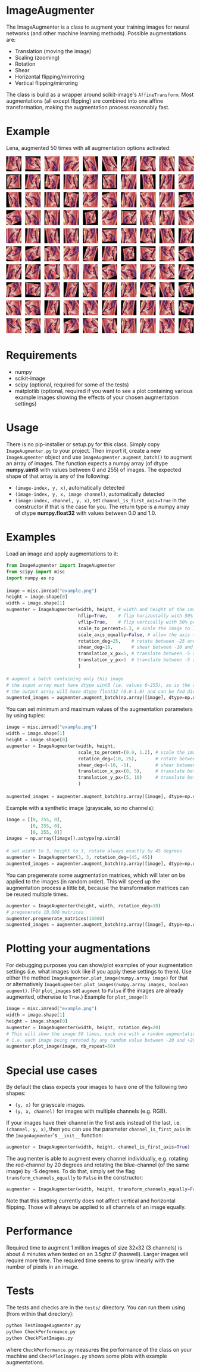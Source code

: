 # ImageAugmenter

The ImageAugmenter is a class to augment your training images for neural networks (and other machine learning methods).
Possible augmentations are:
* Translation (moving the image)
* Scaling (zooming)
* Rotation
* Shear
* Horizontal flipping/mirroring
* Vertical flipping/mirroring

The class is build as a wrapper around scikit-image's `AffineTransform`.
Most augmentations (all except flipping) are combined into one affine transformation, making the augmentation process reasonably fast.

# Example

Lena, augmented 50 times with all augmentation options activated:

![50 augmented versions of Lena](lena_augmented.jpg?raw=true "50 augmented versions of Lena")

# Requirements

* numpy
* scikit-image
* scipy (optional, required for some of the tests)
* matplotlib (optional, required if you want to see a plot containing various example images showing the effects of your chosen augmentation settings)

# Usage

There is no pip-installer or setup.py for this class. Simply copy `ImageAugmenter.py` to your project.
Then import it, create a new `ImageAugmenter` object and use `ImageAugmenter.augment_batch()` to augment an array of images.
The function expects a numpy array (of dtype **numpy.uint8** with values between 0 and 255) of images.
The expected shape of that array is any of the following:
* `(image-index, y, x)`, automatically detected
* `(image-index, y, x, image channel)`, automatically detected
* `(image-index, channel, y, x)`, set `channel_is_first_axis=True` in the constructor if that is the case for you.
The return type is a numpy array of dtype **numpy.float32** with values between 0.0 and 1.0.

# Examples

Load an image and apply augmentations to it:

```python
from ImageAugmenter import ImageAugmenter
from scipy import misc
import numpy as np

image = misc.imread("example.png")
height = image.shape[0]
width = image.shape[1]
augmenter = ImageAugmenter(width, height, # width and height of the image (must be the same for all images in the batch)
                           hflip=True,    # flip horizontally with 50% probability
                           vflip=True,    # flip vertically with 50% probability
                           scale_to_percent=1.3, # scale the image to 70%-130% of its original size
                           scale_axis_equally=False, # allow the axis to be scaled unequally (e.g. x more than y)
                           rotation_deg=25,    # rotate between -25 and +25 degrees
                           shear_deg=10,       # shear between -10 and +10 degrees
                           translation_x_px=5, # translate between -5 and +5 px on the x-axis
                           translation_y_px=5  # translate between -5 and +5 px on the y-axis
                           )

# augment a batch containing only this image
# the input array must have dtype uint8 (ie. values 0-255), as is the case for scipy's imread()
# the output array will have dtype float32 (0.0-1.0) and can be fed directly into a neural network
augmented_images = augmenter.augment_batch(np.array([image], dtype=np.uint8))
```

You can set minimum and maximum values of the augmentation parameters by using tuples:

```python
image = misc.imread("example.png")
width = image.shape[1]
height = image.shape[0]
augmenter = ImageAugmenter(width, height,
                           scale_to_percent=(0.9, 1.2), # scale the image to 90%-120% of its original size
                           rotation_deg=(10, 25),       # rotate between +10 and +25 degrees
                           shear_deg=(-10, -5),         # shear between -10 and -5 degrees
                           translation_x_px=(0, 5),     # translate between 0 and +5 px on the x-axis
                           translation_y_px=(5, 10)     # translate between +5 and +10 px on the y-axis
                           )

augmented_images = augmenter.augment_batch(np.array([image], dtype=np.uint8))
```

Example with a synthetic image (grayscale, so no channels):

```python
image = [[0, 255, 0],
         [0, 255, 0],
         [0, 255, 0]]
images = np.array([image]).astype(np.uint8)

# set width to 3, height to 3, rotate always exactly by 45 degrees
augmenter = ImageAugmenter(3, 3, rotation_deg=(45, 45))
augmented_images = augmenter.augment_batch(np.array([image], dtype=np.uint8))
```

You can pregenerate some augmentation matrices, which will later on be applied to the images (in random order).
This will speed up the augmentation process a little bit, because the transformation matrices can be reused multiple times.

```python
augmenter = ImageAugmenter(height, width, rotation_deg=10)
# pregenerate 10,000 matrices
augmenter.pregenerate_matrices(10000)
augmented_images = augmenter.augment_batch(np.array([image], dtype=np.uint8))
```

# Plotting your augmentations

For debugging purposes you can show/plot examples of your augmentation settings (i.e. what images look like if you apply these settings to them).
Use either the method `ImageAugmenter.plot_image(numpy.array image)` for that or alternatively `ImageAugmenter.plot_images(numpy.array images, boolean augment)`. (For `plot_images` set `augment` to `False` if the images are already augmented, otherwise to `True`.)
Example for `plot_image()`:

```python
image = misc.imread("example.png")
width = image.shape[1]
height = image.shape[0]
augmenter = ImageAugmenter(width, height, rotation_deg=20)
# This will show the image 50 times, each one with a random augmentation as defined in the constructor,
# i.e. each image being rotated by any random value between -20 and +20 degrees.
augmenter.plot_image(image, nb_repeat=50)
```

# Special use cases

By default the class expects your images to have one of the following two shapes:
* `(y, x)` for grayscale images.
* `(y, x, channel)` for images with multiple channels (e.g. RGB).

If your images have their channel in the first axis instead of the last, i.e. `(channel, y, x)`, then you can use the parameter `channel_is_first_axis` in the `ImageAugmenter`'s `__init__` function:

```python
augmenter = ImageAugmenter(width, height, channel_is_first_axis=True)
```

The augmenter is able to augment every channel individually, e.g. rotating the red-channel by 20 degrees and rotating the blue-channel (of the same image) by -5 degrees.
To do that, simply set the flag `transform_channels_equally` to `False` in the constructor:

```python
augmenter = ImageAugmenter(width, height, transform_channels_equally=False)
```

Note that this setting currently does not affect vertical and horizontal flipping.
Those will always be applied to all channels of an image equally.

# Performance

Required time to augment 1 million images of size 32x32 (3 channels) is about 4 minutes when tested on an 3.5ghz i7 (haswell).
Larger images will require more time. The required time seems to grow linearly with the number of pixels in an image.

# Tests

The tests and checks are in the `tests/` directory.
You can run them using (from within that directory):

```python
python TestImageAugmenter.py
python CheckPerformance.py
python CheckPlotImages.py
```

where `CheckPerformance.py` measures the performance of the class on your machine and `CheckPlotImages.py` shows some plots with example augmentations.
